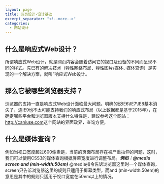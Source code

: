 ```yaml
---
layout: page
title: 网页设计-设计基础
excerpt_separator: "<!--more-->"
categories:
  - 网站设计
---
```


## 什么是响应式Web设计？
所谓响应式Web设计，就是网页内容会随着访问它的视口及设备的不同而呈现不同的样式。先已有的解决技术（弹性网络布局、弹性图片/媒体、·媒体查询）是实现的一个解决方案，就叫”响应式Web设计。
<!--more-->
## 那么它被哪些浏览器支持？
浏览器的支持一直是响应式Web设计面临最大问题。明确的说IE6\IE7\IE8基本消失了，连IE9也不太可能支持我们的响应式布局（以上数据都是基于2015年），在确定哪些平台和浏览器版本支持什么特性是，建议参考这个网站：[http;//caniuse.com](http;//caniuse.com)这个网站的界面政界，查询方便。
## 什么是媒体查询？
例如当视口宽度超过600像素是，当前的页面布局存在被严重拉伸的问题，这时，我们可以使用CSS3的媒体查询根据屏幕宽度进行调整布局。***例如：@media screen and (min-width:50em)*** @media指令告诉浏览器这里时一个媒体查询，screen只告诉浏览器这里的规则只适用于屏幕类型，而and (min-width:50em)的意思是其中的规则只适用于视口宽度在50em以上的情况。
